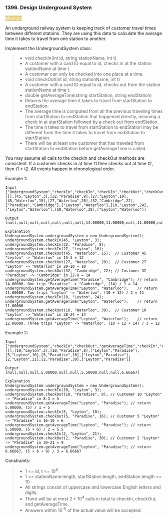 ### 1396. Design Underground System

<span style="background-color:#e6cb78; color:white">Medium</span>

An underground railway system is keeping track of customer travel times between different stations. They are using this data to calculate the average time it takes to travel from one station to another.

Implement the UndergroundSystem class:

>- void checkIn(int id, string stationName, int t)
>  - A customer with a card ID equal to id, checks in at the station stationName at time t.
>  - A customer can only be checked into one place at a time.
>- void checkOut(int id, string stationName, int t)
>  - A customer with a card ID equal to id, checks out from the station stationName at time t.
>- double getAverageTime(string startStation, string endStation)
>  - Returns the average time it takes to travel from startStation to endStation.
>  - The average time is computed from all the previous traveling times from startStation to endStation that happened directly, meaning a check in at startStation followed by a check out from endStation.
>  - The time it takes to travel from startStation to endStation may be different from the time it takes to travel from endStation to startStation.
>  - There will be at least one customer that has traveled from startStation to endStation before getAverageTime is called.

You may assume all calls to the checkIn and checkOut methods are consistent. If a customer checks in at time t1 then checks out at time t2, then t1 < t2. All events happen in chronological order.



Example 1:

    Input
    ["UndergroundSystem","checkIn","checkIn","checkIn","checkOut","checkOut","checkOut","getAverageTime","getAverageTime","checkIn","getAverageTime","checkOut","getAverageTime"]
    [[],[45,"Leyton",3],[32,"Paradise",8],[27,"Leyton",10],[45,"Waterloo",15],[27,"Waterloo",20],[32,"Cambridge",22],["Paradise","Cambridge"],["Leyton","Waterloo"],[10,"Leyton",24],["Leyton","Waterloo"],[10,"Waterloo",38],["Leyton","Waterloo"]]
    
    Output
    [null,null,null,null,null,null,null,14.00000,11.00000,null,11.00000,null,12.00000]
    
    Explanation
    UndergroundSystem undergroundSystem = new UndergroundSystem();
    undergroundSystem.checkIn(45, "Leyton", 3);
    undergroundSystem.checkIn(32, "Paradise", 8);
    undergroundSystem.checkIn(27, "Leyton", 10);
    undergroundSystem.checkOut(45, "Waterloo", 15);  // Customer 45 "Leyton" -> "Waterloo" in 15-3 = 12
    undergroundSystem.checkOut(27, "Waterloo", 20);  // Customer 27 "Leyton" -> "Waterloo" in 20-10 = 10
    undergroundSystem.checkOut(32, "Cambridge", 22); // Customer 32 "Paradise" -> "Cambridge" in 22-8 = 14
    undergroundSystem.getAverageTime("Paradise", "Cambridge"); // return 14.00000. One trip "Paradise" -> "Cambridge", (14) / 1 = 14
    undergroundSystem.getAverageTime("Leyton", "Waterloo");    // return 11.00000. Two trips "Leyton" -> "Waterloo", (10 + 12) / 2 = 11
    undergroundSystem.checkIn(10, "Leyton", 24);
    undergroundSystem.getAverageTime("Leyton", "Waterloo");    // return 11.00000
    undergroundSystem.checkOut(10, "Waterloo", 38);  // Customer 10 "Leyton" -> "Waterloo" in 38-24 = 14
    undergroundSystem.getAverageTime("Leyton", "Waterloo");    // return 12.00000. Three trips "Leyton" -> "Waterloo", (10 + 12 + 14) / 3 = 12

Example 2:

    Input
    ["UndergroundSystem","checkIn","checkOut","getAverageTime","checkIn","checkOut","getAverageTime","checkIn","checkOut","getAverageTime"]
    [[],[10,"Leyton",3],[10,"Paradise",8],["Leyton","Paradise"],[5,"Leyton",10],[5,"Paradise",16],["Leyton","Paradise"],[2,"Leyton",21],[2,"Paradise",30],["Leyton","Paradise"]]
    
    Output
    [null,null,null,5.00000,null,null,5.50000,null,null,6.66667]
    
    Explanation
    UndergroundSystem undergroundSystem = new UndergroundSystem();
    undergroundSystem.checkIn(10, "Leyton", 3);
    undergroundSystem.checkOut(10, "Paradise", 8); // Customer 10 "Leyton" -> "Paradise" in 8-3 = 5
    undergroundSystem.getAverageTime("Leyton", "Paradise"); // return 5.00000, (5) / 1 = 5
    undergroundSystem.checkIn(5, "Leyton", 10);
    undergroundSystem.checkOut(5, "Paradise", 16); // Customer 5 "Leyton" -> "Paradise" in 16-10 = 6
    undergroundSystem.getAverageTime("Leyton", "Paradise"); // return 5.50000, (5 + 6) / 2 = 5.5
    undergroundSystem.checkIn(2, "Leyton", 21);
    undergroundSystem.checkOut(2, "Paradise", 30); // Customer 2 "Leyton" -> "Paradise" in 30-21 = 9
    undergroundSystem.getAverageTime("Leyton", "Paradise"); // return 6.66667, (5 + 6 + 9) / 3 = 6.66667



Constraints:

> - 1 <= id, t <= 10<sup>6</sup>
> - 1 <= stationName.length, startStation.length, endStation.length <= 10
> - All strings consist of uppercase and lowercase English letters and digits.
> - There will be at most 2 * 10<sup>4</sup> calls in total to checkIn, checkOut, and getAverageTime.
> - Answers within 10<sup>-5</sup> of the actual value will be accepted.

